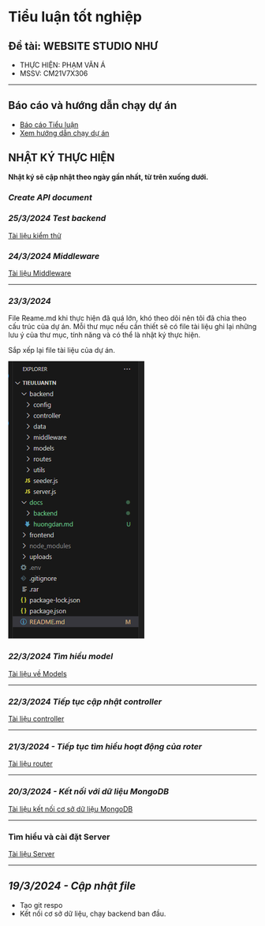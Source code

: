 # Tiểu luận tốt nghiệp

## Đề tài: WEBSITE STUDIO NHƯ

- THỰC HIỆN: PHẠM VĂN Á
- MSSV: CM21V7X306

---

## Báo cáo và hướng dẫn chạy dự án

- [Báo cáo Tiểu luận](https://docs.google.com/document/d/1pBuecpWnVnyw-nnBTALrKOULtWCm_6oPJgoiKN2oVRI/edit?usp=sharing)
- [Xem hướng dẫn chạy dự án](./docs/huongdan.md)

## NHẬT KÝ THỰC HIỆN

**Nhật ký sẽ cập nhật theo ngày gần nhất, từ trên xuống dưới.**

### _Create API document_

### _25/3/2024 Test backend_

[Tài liệu kiểm thử](./docs/test.md)

### _24/3/2024 Middleware_

[Tài liệu Middleware](./docs/backend/middleware/readMiddleware.md)

---

### _23/3/2024_

File Reame.md khi thực hiện đã quá lớn, khó theo dõi nên tôi đã chia theo cấu trúc của dự án. Mỗi thư mục nếu cần thiết sẽ có file tài liệu ghi lại những lưu ý của thư mục, tính năng và có thể là nhật ký thực hiện.

Sắp xếp lại file tài liệu của dự án.

![cấu trúc dự án](./docs/pictue/cautruc_23-3-24.PNG)

### _22/3/2024 Tìm hiểu model_

[Tài liệu về Models](./docs/backend/models/ReadModel.md)

---

### _22/3/2024 Tiếp tục cập nhật controller_

[Tài liệu controller](./docs/backend/controller/readController.md)

---

### _21/3/2024 - Tiếp tục tìm hiểu hoạt động của roter_

[Tài liệu router](./docs/backend/router/readRouter.md)

---

### _20/3/2024 - Kết nối với dữ liệu MongoDB_

[Tài liệu kết nối cơ sở dữ liệu MongoDB](./docs/backend/config/readConfig.md)

---

### Tìm hiểu và cài đặt Server

[Tài liệu Server](./docs/backend/readServer.md)

---

## _19/3/2024 - Cập nhật file_

- Tạo git respo
- Kết nối cơ sở dữ liệu, chạy backend ban đầu.
